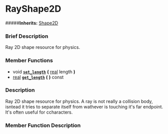 #  RayShape2D  
#####**Inherits:** [Shape2D](class_shape2d)

###  Brief Description  
Ray 2D shape resource for physics.

###  Member Functions 
  * void  **[`set_length`](#set_length)**  **(** [real](class_real) length  **)**
  * [real](class_real)  **[`get_length`](#get_length)**  **(** **)** const

###  Description  
Ray 2D shape resource for physics. A ray is not really a collision body, isntead it tries to separate itself from wathever is touching it's far endpoint. It's often useful for ccharacters.

###  Member Function Description  
